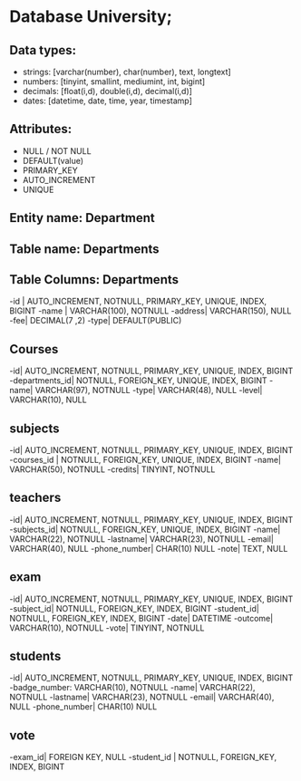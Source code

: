 <!--Modellizzare la struttura di un database per memorizzare tutti i dati riguardanti una università:
- sono presenti diversi Dipartimenti (es.: Lettere e Filosofia, Matematica, Ingegneria ecc.);
- ogni Dipartimento offre più Corsi di Laurea (es.: Civiltà e Letterature Classiche, Informatica, Ingegneria Elettronica ecc..)
- ogni Corso di Laurea prevede diversi Corsi (es.: Letteratura Latina, Sistemi Operativi 1, Analisi Matematica 2 ecc.);
- ogni Corso può essere tenuto da diversi Insegnanti;
- ogni Corso prevede più appelli d'Esame;
- ogni Studente è iscritto ad un solo Corso di Laurea;
- ogni Studente può iscriversi a più appelli di Esame;
- per ogni appello d'Esame a cui lo Studente ha partecipato, è necessario memorizzare il voto ottenuto, anche se non sufficiente.-->

# Database University;

## Data types:
- strings: [varchar(number), char(number), text, longtext]
- numbers: [tinyint, smallint, mediumint, int, bigint]
- decimals: [float(i,d), double(i,d), decimal(i,d)]
- dates: [datetime, date, time, year, timestamp]

## Attributes:
- NULL / NOT NULL
- DEFAULT(value)
- PRIMARY_KEY
- AUTO_INCREMENT
- UNIQUE

## Entity name: Department
## Table name: Departments

## Table Columns: Departments

-id | AUTO_INCREMENT, NOTNULL, PRIMARY_KEY, UNIQUE, INDEX, BIGINT
-name | VARCHAR(100), NOTNULL
-address| VARCHAR(150), NULL
-fee| DECIMAL(7 ,2) 
-type| DEFAULT(PUBLIC) 


## Courses
-id| AUTO_INCREMENT, NOTNULL, PRIMARY_KEY, UNIQUE, INDEX, BIGINT
-departments_id| NOTNULL, FOREIGN_KEY, UNIQUE, INDEX, BIGINT
-name| VARCHAR(97), NOTNULL
-type| VARCHAR(48), NULL
-level| VARCHAR(10), NULL


## subjects
-id| AUTO_INCREMENT, NOTNULL, PRIMARY_KEY, UNIQUE, INDEX, BIGINT
-courses_id | NOTNULL, FOREIGN_KEY, UNIQUE, INDEX, BIGINT
-name| VARCHAR(50), NOTNULL
-credits| TINYINT, NOTNULL


## teachers
-id| AUTO_INCREMENT, NOTNULL, PRIMARY_KEY, UNIQUE, INDEX, BIGINT
-subjects_id|  NOTNULL, FOREIGN_KEY, UNIQUE, INDEX, BIGINT
-name| VARCHAR(22), NOTNULL
-lastname| VARCHAR(23), NOTNULL
-email| VARCHAR(40), NULL
-phone_number| CHAR(10) NULL
-note| TEXT, NULL

## exam
-id| AUTO_INCREMENT, NOTNULL, PRIMARY_KEY, UNIQUE, INDEX, BIGINT
-subject_id| NOTNULL, FOREIGN_KEY, INDEX, BIGINT
-student_id| NOTNULL, FOREIGN_KEY, INDEX, BIGINT
-date| DATETIME
-outcome| VARCHAR(10), NOTNULL
-vote| TINYINT, NOTNULL

## students
-id| AUTO_INCREMENT, NOTNULL, PRIMARY_KEY, UNIQUE, INDEX, BIGINT
-badge_number: VARCHAR(10), NOTNULL
-name| VARCHAR(22), NOTNULL
-lastname| VARCHAR(23), NOTNULL
-email| VARCHAR(40), NULL
-phone_number| CHAR(10) NULL

## vote
-exam_id| FOREIGN KEY, NULL
-student_id | NOTNULL, FOREIGN_KEY, INDEX, BIGINT